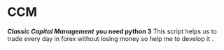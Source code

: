# CCM

***Classic Capital Management***
**you need python 3**
This script helps us to trade every day in forex without losing money
so help me to develop it . 
